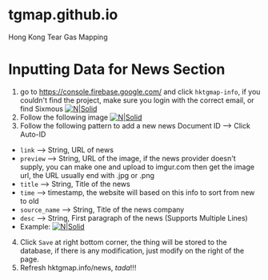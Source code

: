 # tgmap.github.io
Hong Kong Tear Gas Mapping

# Inputting Data for News Section
1. go to https://console.firebase.google.com/ and click `hktgmap-info`, if you couldn't find the project, make sure you login with the correct email, or find Sixmous
[![N|Solid](https://i.imgur.com/o0VzMZ4.png)](https://console.firebase.google.com/)
2. Follow the following image [![N|Solid](https://i.imgur.com/yj1Kcvd.png)](https://console.firebase.google.com/)
3. Follow the following pattern to add a new news
Document ID --> Click Auto-ID
- `link` --> String, URL of news
- `preview` --> String, URL of the image, if the news provider doesn't supply, you can make one and upload to imgur.com then get the image url, the URL usually end with .jpg or .png
- `title` --> String, Title of the news
- `time` --> timestamp, the website will based on this info to sort from new to old
- `source_name` --> String, Title of the news company
- `desc` --> String, First paragraph of the news (Supports Multiple Lines)
- Example: [![N|Solid](https://i.imgur.com/tWs8J86.png)](https://console.firebase.google.com/)
4. Click `Save` at right bottom corner, the thing will be stored to the database, if there is any modification, just modify on the right of the page.
5. Refresh hktgmap.info/news, _tada_!!!